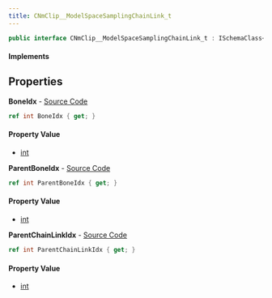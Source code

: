 ```yaml
---
title: CNmClip__ModelSpaceSamplingChainLink_t
---
```


```csharp
public interface CNmClip__ModelSpaceSamplingChainLink_t : ISchemaClass<CNmClip__ModelSpaceSamplingChainLink_t>, ISchemaField, ISchemaClass, INativeHandle
```

#### Implements

## Properties

**BoneIdx** - [Source Code](https://github.com/swiftly-solution/swiftlys2/blob/main/managed/src/SwiftlyS2.Generated/Schemas/Interfaces/CNmClip__ModelSpaceSamplingChainLink_t.cs#L16)

```csharp
ref int BoneIdx { get; }
```

#### Property Value

- [int](https://learn.microsoft.com/dotnet/api/system.int32)

**ParentBoneIdx** - [Source Code](https://github.com/swiftly-solution/swiftlys2/blob/main/managed/src/SwiftlyS2.Generated/Schemas/Interfaces/CNmClip__ModelSpaceSamplingChainLink_t.cs#L18)

```csharp
ref int ParentBoneIdx { get; }
```

#### Property Value

- [int](https://learn.microsoft.com/dotnet/api/system.int32)

**ParentChainLinkIdx** - [Source Code](https://github.com/swiftly-solution/swiftlys2/blob/main/managed/src/SwiftlyS2.Generated/Schemas/Interfaces/CNmClip__ModelSpaceSamplingChainLink_t.cs#L20)

```csharp
ref int ParentChainLinkIdx { get; }
```

#### Property Value

- [int](https://learn.microsoft.com/dotnet/api/system.int32)

